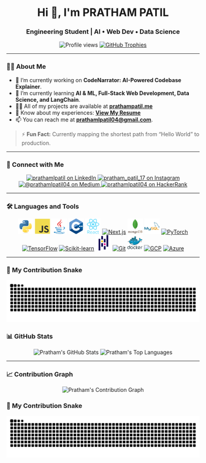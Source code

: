 <h1 align="center">Hi 👋, I'm PRATHAM PATIL</h1>
<h3 align="center">Engineering Student | AI • Web Dev • Data Science</h3>

<p align="center">
  <img src="https://komarev.com/ghpvc/?username=prathampatil17&label=Profile%20Views&color=0e75b6&style=flat" alt="Profile views"/>
  <a href="https://github.com/ryo-ma/github-profile-trophy">
    <img src="https://github-profile-trophy.vercel.app/?username=prathampatil17&theme=tokyonight&row=1&column=7" alt="GitHub Trophies"/>
  </a>
</p>

---

### 👨‍💻 About Me

- 🔭 I’m currently working on **CodeNarrator: AI-Powered Codebase Explainer**.
- 🌱 I’m currently learning **AI & ML, Full-Stack Web Development, Data Science, and LangChain**.
- 👨‍💻 All of my projects are available at **[prathampatil.me](https://prathampatil.me)**
- 📄 Know about my experiences: **[View My Resume](https://drive.google.com/file/d/1PZE9TN0OUecXU9GbUnrpFfKpBDaV3-ui/view?usp=drive_link)**
- 📫 You can reach me at **prathamlpatil04@gmail.com**.

> ⚡ **Fun Fact:** Currently mapping the shortest path from “Hello World” to production.

---

### 🤝 Connect with Me

<p align="center">
  <a href="https://linkedin.com/in/prathamlpatil" target="_blank">
    <img src="https://raw.githubusercontent.com/rahuldkjain/github-profile-readme-generator/master/src/images/icons/Social/linked-in-alt.svg" alt="prathamlpatil on LinkedIn" height="30" width="40" />
  </a>
  <a href="https://instagram.com/pratham_patil_17" target="_blank">
    <img src="https://raw.githubusercontent.com/rahuldkjain/github-profile-readme-generator/master/src/images/icons/Social/instagram.svg" alt="pratham_patil_17 on Instagram" height="30" width="40" />
  </a>
  <a href="https://medium.com/@prathamlpatil04" target="_blank">
    <img src="https://raw.githubusercontent.com/rahuldkjain/github-profile-readme-generator/master/src/images/icons/Social/medium.svg" alt="@prathamlpatil04 on Medium" height="30" width="40" />
  </a>
  <a href="https://www.hackerrank.com/prathamlpatil04" target="_blank">
    <img src="https://raw.githubusercontent.com/rahuldkjain/github-profile-readme-generator/master/src/images/icons/Social/hackerrank.svg" alt="prathamlpatil04 on HackerRank" height="30" width="40" />
  </a>
</p>

---

### 🛠️ Languages and Tools

<p align="center">
  <a href="https://www.python.org" target="_blank" rel="noreferrer"><img src="https://raw.githubusercontent.com/devicons/devicon/master/icons/python/python-original.svg" alt="Python" width="40" height="40"/></a>
  <a href="https://developer.mozilla.org/en-US/docs/Web/JavaScript" target="_blank" rel="noreferrer"><img src="https://raw.githubusercontent.com/devicons/devicon/master/icons/javascript/javascript-original.svg" alt="JavaScript" width="40" height="40"/></a>
  <a href="https://www.java.com" target="_blank" rel="noreferrer"><img src="https://raw.githubusercontent.com/devicons/devicon/master/icons/java/java-original.svg" alt="Java" width="40" height="40"/></a>
  <a href="https://www.w3schools.com/cpp/" target="_blank" rel="noreferrer"><img src="https://raw.githubusercontent.com/devicons/devicon/master/icons/cplusplus/cplusplus-original.svg" alt="C++" width="40" height="40"/></a>
  <a href="https://reactjs.org/" target="_blank" rel="noreferrer"><img src="https://raw.githubusercontent.com/devicons/devicon/master/icons/react/react-original-wordmark.svg" alt="React" width="40" height="40"/></a>
  <a href="https://nextjs.org/" target="_blank" rel="noreferrer"><img src="https://cdn.worldvectorlogo.com/logos/nextjs-2.svg" alt="Next.js" width="40" height="40"/></a>
  <a href="https://www.mongodb.com/" target="_blank" rel="noreferrer"><img src="https://raw.githubusercontent.com/devicons/devicon/master/icons/mongodb/mongodb-original-wordmark.svg" alt="MongoDB" width="40" height="40"/></a>
  <a href="https://www.mysql.com/" target="_blank" rel="noreferrer"><img src="https://raw.githubusercontent.com/devicons/devicon/master/icons/mysql/mysql-original-wordmark.svg" alt="MySQL" width="40" height="40"/></a>
  <a href="https://pytorch.org/" target="_blank" rel="noreferrer"><img src="https://www.vectorlogo.zone/logos/pytorch/pytorch-icon.svg" alt="PyTorch" width="40" height="40"/></a>
  <a href="https://www.tensorflow.org" target="_blank" rel="noreferrer"><img src="https://www.vectorlogo.zone/logos/tensorflow/tensorflow-icon.svg" alt="TensorFlow" width="40" height="40"/></a>
  <a href="https://scikit-learn.org/" target="_blank" rel="noreferrer"><img src="https://upload.wikimedia.org/wikipedia/commons/0/05/Scikit_learn_logo_small.svg" alt="Scikit-learn" width="40" height="40"/></a>
  <a href="https://pandas.pydata.org/" target="_blank" rel="noreferrer"><img src="https://raw.githubusercontent.com/devicons/devicon/2ae2a900d2f041da66e950e4d48052658d850630/icons/pandas/pandas-original.svg" alt="Pandas" width="40" height="40"/></a>
  <a href="https://git-scm.com/" target="_blank" rel="noreferrer"><img src="https://www.vectorlogo.zone/logos/git-scm/git-scm-icon.svg" alt="Git" width="40" height="40"/></a>
  <a href="https://www.docker.com/" target="_blank" rel="noreferrer"><img src="https://raw.githubusercontent.com/devicons/devicon/master/icons/docker/docker-original-wordmark.svg" alt="Docker" width="40" height="40"/></a>
  <a href="https://cloud.google.com" target="_blank" rel="noreferrer"><img src="https://www.vectorlogo.zone/logos/google_cloud/google_cloud-icon.svg" alt="GCP" width="40" height="40"/></a>
  <a href="https://azure.microsoft.com/en-in/" target="_blank" rel="noreferrer"><img src="https://www.vectorlogo.zone/logos/microsoft_azure/microsoft_azure-icon.svg" alt="Azure" width="40" height="40"/></a>
</p>

---


### 🐍 My Contribution Snake

<p align="center">
  <img src="https://raw.githubusercontent.com/prathampatil17/prathampatil17/output/snake.svg" alt="A snake animation of my GitHub contributions" />
</p>



### 📊 GitHub Stats

<p align="center">
  <img src="https://github-readme-stats.vercel.app/api?username=prathampatil17&show_icons=true&theme=tokyonight&hide_border=true&count_private=true" alt="Pratham's GitHub Stats" />
  <img src="https://github-readme-stats.vercel.app/api/top-langs/?username=prathampatil17&layout=compact&theme=tokyonight&hide_border=true" alt="Pratham's Top Languages"/>
</p>

---

### 📈 Contribution Graph

<p align="center">
  <img src="https://github-readme-activity-graph.vercel.app/graph?username=prathampatil17&bg_color=1a1b27&color=70a5fd&line=38bdae&point=8080ff&area=true&hide_border=true" alt="Pratham's Contribution Graph" />
</p>

### 🐍 My Contribution Snake

<p align="center">
  <img src="https://raw.githubusercontent.com/prathampatil17/prathampatil17/output/snake.svg" alt="A snake animation of my GitHub contributions" />
</p>
